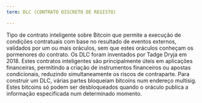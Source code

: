```yaml
---
term: DLC (CONTRATO DISCRETO DE REGISTO)

---
```

Tipo de contrato inteligente sobre Bitcoin que permite a execução de condições contratuais com base no resultado de eventos externos, validados por um ou mais oráculos, sem que estes oráculos conheçam os pormenores do contrato. Os DLC foram inventados por Tadge Dryja em 2018. Estes contratos inteligentes são principalmente úteis em aplicações financeiras, permitindo a criação de instrumentos financeiros ou apostas condicionais, reduzindo simultaneamente os riscos de contraparte. Para construir um DLC, várias partes bloqueiam bitcoins num endereço multisig. Estes bitcoins só podem ser desbloqueados quando o oráculo publica a informação especificada num determinado momento.
